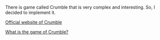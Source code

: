 There is game called Crumble that is very complex and interesting. So, I decided to implement it.

[Official website of Crumble](http://www.playcrumble.com/)

[What is the game of Crumble?](https://www.quora.com/What-is-the-game-of-Crumble/answer/Zachary-Brown-25)
